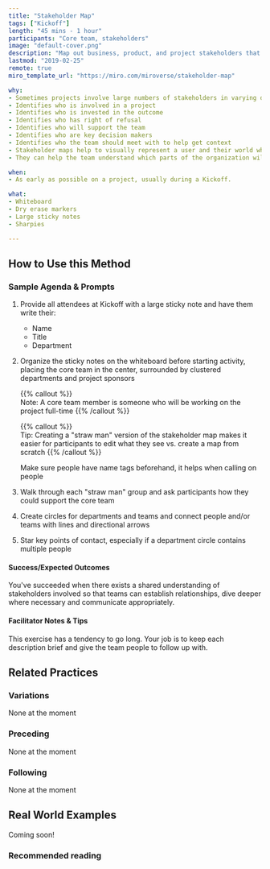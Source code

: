 ```yaml
---
title: "Stakeholder Map"
tags: ["Kickoff"]
length: "45 mins - 1 hour"
participants: "Core team, stakeholders"
image: "default-cover.png"
description: "Map out business, product, and project stakeholders that may impact or interact with the core team"
lastmod: "2019-02-25"
remote: true
miro_template_url: "https://miro.com/miroverse/stakeholder-map"

why:
- Sometimes projects involve large numbers of stakeholders in varying departments, and they need to be identified.
- Identifies who is involved in a project
- Identifies who is invested in the outcome
- Identifies who has right of refusal
- Identifies who will support the team
- Identifies who are key decision makers
- Identifies who the team should meet with to help get context
- Stakeholder maps help to visually represent a user and their world while showing connections within a context such as an organization. 
- They can help the team understand which parts of the organization will be affected by what is built.

when:
- As early as possible on a project, usually during a Kickoff.  

what:
- Whiteboard
- Dry erase markers
- Large sticky notes
- Sharpies

---
```

## How to Use this Method
### Sample Agenda & Prompts
1. Provide all attendees at Kickoff with a large sticky note and have them write their:

   - Name
   - Title
   - Department

1. Organize the sticky notes on the whiteboard before starting activity, placing the core team in the center, surrounded by clustered departments and project sponsors

   {{% callout %}}   
   Note: A core team member is someone who will be working on the project full-time
   {{% /callout %}}   

   {{% callout %}}   
   Tip: Creating a "straw man" version of the stakeholder map makes it easier for participants to edit what they see vs. create a map from scratch
   {{% /callout %}}   

   Make sure people have name tags beforehand, it helps when calling on people
  
1. Walk through each "straw man" group and ask participants how they could support the core team

1. Create circles for departments and teams and connect people and/or teams with lines and directional arrows

1. Star key points of contact, especially if a department circle contains multiple people

#### Success/Expected Outcomes
You've succeeded when there exists a shared understanding of stakeholders involved so that teams can establish relationships, dive deeper where necessary and communicate appropriately.

#### Facilitator Notes & Tips

This exercise has a tendency to go long. Your job is to keep each description brief and give the team people to follow up with.

## Related Practices

### Variations

None at the moment

### Preceding

None at the moment

### Following

None at the moment

## Real World Examples
Coming soon! 

### Recommended reading


